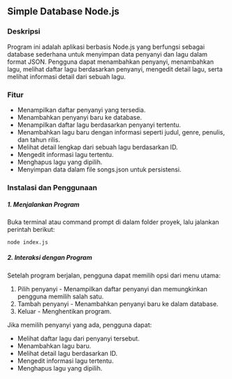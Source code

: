 ## Simple Database Node.js

### Deskripsi

Program ini adalah aplikasi berbasis Node.js yang berfungsi sebagai database sederhana untuk menyimpan data penyanyi dan lagu dalam format JSON. Pengguna dapat menambahkan penyanyi, menambahkan lagu, melihat daftar lagu berdasarkan penyanyi, mengedit detail lagu, serta melihat informasi detail dari sebuah lagu.

### Fitur

- Menampilkan daftar penyanyi yang tersedia.
- Menambahkan penyanyi baru ke database.
- Menampilkan daftar lagu berdasarkan penyanyi tertentu.
- Menambahkan lagu baru dengan informasi seperti judul, genre, penulis, dan tahun rilis.
- Melihat detail lengkap dari sebuah lagu berdasarkan ID.
- Mengedit informasi lagu tertentu.
- Menghapus lagu yang dipilih.
- Menyimpan data dalam file songs.json untuk persistensi.

### Instalasi dan Penggunaan

##### 1. Menjalankan Program

Buka terminal atau command prompt di dalam folder proyek, lalu jalankan perintah berikut:

```node index.js```

##### 2. Interaksi dengan Program

Setelah program berjalan, pengguna dapat memilih opsi dari menu utama:

1. Pilih penyanyi - Menampilkan daftar penyanyi dan memungkinkan pengguna memilih salah satu.
2. Tambah penyanyi - Menambahkan penyanyi baru ke dalam database.
3. Keluar - Menghentikan program.

Jika memilih penyanyi yang ada, pengguna dapat:

- Melihat daftar lagu dari penyanyi tersebut.
- Menambahkan lagu baru.
- Melihat detail lagu berdasarkan ID.
- Mengedit informasi lagu tertentu.
- Menghapus lagu yang dipilih.
